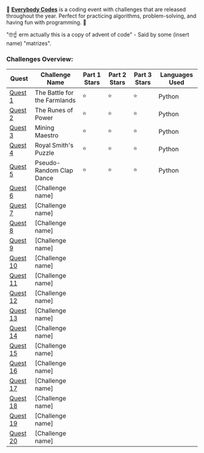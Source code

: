 🐤 [**Everybody Codes**](https://everybody.codes/) is a coding event with challenges that are released throughout the year. Perfect for practicing algorithms, problem-solving, and having fun with programming. 🐤

"🤓☝️ erm actually this is a copy of advent of code" - Said by some (insert name) "matrizes".

### Challenges Overview:

| Quest   | Challenge Name          | Part 1 Stars | Part 2 Stars | Part 3 Stars | Languages Used        |
|-------|-------------------------|--------------|--------------|--------------|-----------------------|
| [Quest 1](https://everybody.codes/event/2024/quests/1) | The Battle for the Farmlands | ⭐️ | ⭐️ | ⭐️ | Python |
| [Quest 2](https://everybody.codes/event/2024/quests/2) | The Runes of Power   | ⭐️ | ⭐️ | ⭐️ | Python |
| [Quest 3](https://everybody.codes/event/2024/quests/3) | Mining Maestro      | ⭐️ | ⭐️ | ⭐️ | Python |
| [Quest 4](https://everybody.codes/event/2024/quests/4) | Royal Smith's Puzzle      | ⭐️ | ⭐️ | ⭐️ | Python |
| [Quest 5](https://everybody.codes/event/2024/quests/5) | Pseudo-Random Clap Dance      | ⭐️ | ⭐️ | ⭐️ | Python |
| [Quest 6](https://everybody.codes/event/2024/quests/6) | [Challenge name]      | | | | |
| [Quest 7](https://everybody.codes/event/2024/quests/7) | [Challenge name]      | | | | |
| [Quest 8](https://everybody.codes/event/2024/quests/8) | [Challenge name]      | | | | |
| [Quest 9](https://everybody.codes/event/2024/quests/9) | [Challenge name]      | | | | |
| [Quest 10](https://everybody.codes/event/2024/quests/10) | [Challenge name]      | | | | |
| [Quest 11](https://everybody.codes/event/2024/quests/11) | [Challenge name]      | | | | |
| [Quest 12](https://everybody.codes/event/2024/quests/12) | [Challenge name]      | | | | |
| [Quest 13](https://everybody.codes/event/2024/quests/13) | [Challenge name]      | | | | |
| [Quest 14](https://everybody.codes/event/2024/quests/14) | [Challenge name]      | | | | |
| [Quest 15](https://everybody.codes/event/2024/quests/15) | [Challenge name]      | | | | |
| [Quest 16](https://everybody.codes/event/2024/quests/16) | [Challenge name]      | | | | |
| [Quest 17](https://everybody.codes/event/2024/quests/17) | [Challenge name]      | | | | |
| [Quest 18](https://everybody.codes/event/2024/quests/18) | [Challenge name]      | | | | |
| [Quest 19](https://everybody.codes/event/2024/quests/19) | [Challenge name]      | | | | |
| [Quest 20](https://everybody.codes/event/2024/quests/20) | [Challenge name]      | | | | |
